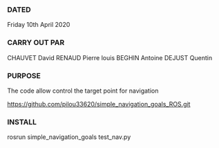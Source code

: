 ### DATED
Friday 10th April 2020

### CARRY OUT PAR 
CHAUVET David
RENAUD Pierre louis
BEGHIN Antoine
DEJUST Quentin

### PURPOSE
The code allow control the target point for navigation

https://github.com/pilou33620/simple_navigation_goals_ROS.git

### INSTALL

rosrun simple_navigation_goals test_nav.py
